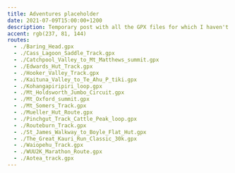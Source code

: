 ```yaml
---
title: Adventures placeholder
date: 2021-07-09T15:00:00+1200
description: Temporary post with all the GPX files for which I haven't written trip reports
accent: rgb(237, 81, 144)
routes:
  - ./Baring_Head.gpx
  - ./Cass_Lagoon_Saddle_Track.gpx
  - ./Catchpool_Valley_to_Mt_Matthews_summit.gpx
  - ./Edwards_Hut_Track.gpx
  - ./Hooker_Valley_Track.gpx
  - ./Kaituna_Valley_to_Te_Ahu_P_tiki.gpx
  - ./Kohangapiripiri_loop.gpx
  - ./Mt_Holdsworth_Jumbo_Circuit.gpx
  - ./Mt_Oxford_summit.gpx
  - ./Mt_Somers_Track.gpx
  - ./Mueller_Hut_Route.gpx
  - ./Pinchgut_Track_Cattle_Peak_loop.gpx
  - ./Routeburn_Track.gpx
  - ./St_James_Walkway_to_Boyle_Flat_Hut.gpx
  - ./The_Great_Kauri_Run_Classic_30k.gpx
  - ./Waiopehu_Track.gpx
  - ./WUU2K_Marathon_Route.gpx
  - ./Aotea_track.gpx
---
```

